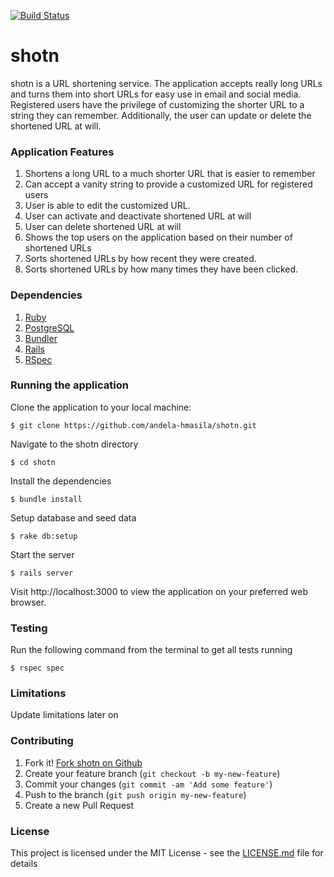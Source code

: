 [![Build Status](https://travis-ci.org/andela-hmasila/shotn.svg?branch=master)](https://travis-ci.org/andela-hmasila/shotn)
# shotn
shotn is a URL shortening service. The application accepts really long URLs and turns them into short URLs for easy use in email and social media. Registered users have the privilege of customizing the shorter URL to a string they can remember. Additionally, the user can update or delete the shortened URL at will.

### Application Features

  1. Shortens a long URL to a much shorter URL that is easier to remember
  2. Can accept a vanity string to provide a customized URL for registered users
  3. User is able to edit the customized URL.
  4. User can activate and deactivate shortened URL at will
  5. User can delete shortened URL at will
  6. Shows the top users on the application based on their number of shortened URLs
  7. Sorts shortened URLs by how recent they were created.
  8. Sorts shortened URLs by how many times they have been clicked.

### Dependencies

  1. [Ruby](https://github.com/rbenv/rbenv)
  2. [PostgreSQL](http://www.postgresql.org/download/macosx/)
  3. [Bundler](http://bundler.io/)
  4. [Rails](http://guides.rubyonrails.org/getting_started.html#installing-rails)
  5. [RSpec](http://rspec.info/)

### Running the application
Clone the application to your local machine:

    $ git clone https://github.com/andela-hmasila/shotn.git
Navigate to the shotn directory

    $ cd shotn

Install the dependencies

    $ bundle install
Setup database and seed data

    $ rake db:setup
Start the server

    $ rails server

Visit http://localhost:3000 to view the application on your preferred web browser.

### Testing

Run the following command from the terminal to get all tests running

    $ rspec spec

### Limitations
Update limitations later on

### Contributing

1. Fork it! [Fork shotn on Github](https://github.com/andela-hmasila/shotn/fork)
2. Create your feature branch (`git checkout -b my-new-feature`)
3. Commit your changes (`git commit -am 'Add some feature'`)
4. Push to the branch (`git push origin my-new-feature`)
5. Create a new Pull Request

### License
This project is licensed under the MIT License - see the [LICENSE.md](https://opensource.org/licenses/MIT) file for details

